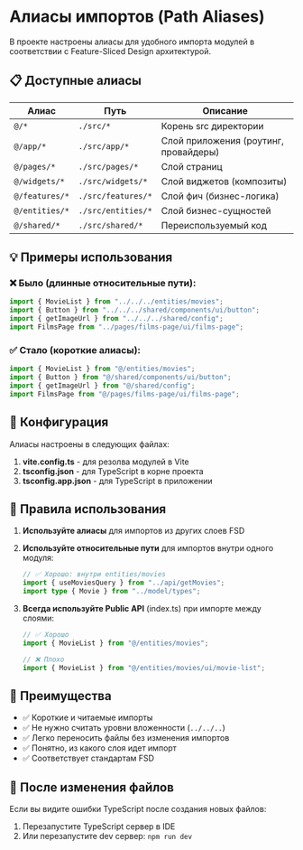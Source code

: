 # Алиасы импортов (Path Aliases)

В проекте настроены алиасы для удобного импорта модулей в соответствии с Feature-Sliced Design архитектурой.

## 📋 Доступные алиасы

| Алиас | Путь | Описание |
|-------|------|----------|
| `@/*` | `./src/*` | Корень src директории |
| `@/app/*` | `./src/app/*` | Слой приложения (роутинг, провайдеры) |
| `@/pages/*` | `./src/pages/*` | Слой страниц |
| `@/widgets/*` | `./src/widgets/*` | Слой виджетов (композиты) |
| `@/features/*` | `./src/features/*` | Слой фич (бизнес-логика) |
| `@/entities/*` | `./src/entities/*` | Слой бизнес-сущностей |
| `@/shared/*` | `./src/shared/*` | Переиспользуемый код |

## 💡 Примеры использования

### ❌ Было (длинные относительные пути):

```typescript
import { MovieList } from "../../../entities/movies";
import { Button } from "../../../shared/components/ui/button";
import { getImageUrl } from "../../../shared/config";
import FilmsPage from "../pages/films-page/ui/films-page";
```

### ✅ Стало (короткие алиасы):

```typescript
import { MovieList } from "@/entities/movies";
import { Button } from "@/shared/components/ui/button";
import { getImageUrl } from "@/shared/config";
import FilmsPage from "@/pages/films-page/ui/films-page";
```

## 🔧 Конфигурация

Алиасы настроены в следующих файлах:

1. **vite.config.ts** - для резолва модулей в Vite
2. **tsconfig.json** - для TypeScript в корне проекта
3. **tsconfig.app.json** - для TypeScript в приложении

## 📝 Правила использования

1. **Используйте алиасы** для импортов из других слоев FSD
2. **Используйте относительные пути** для импортов внутри одного модуля:
   ```typescript
   // ✅ Хорошо: внутри entities/movies
   import { useMoviesQuery } from "../api/getMovies";
   import type { Movie } from "../model/types";
   ```

3. **Всегда используйте Public API** (index.ts) при импорте между слоями:
   ```typescript
   // ✅ Хорошо
   import { MovieList } from "@/entities/movies";
   
   // ❌ Плохо
   import { MovieList } from "@/entities/movies/ui/movie-list";
   ```

## 🎯 Преимущества

- ✅ Короткие и читаемые импорты
- ✅ Не нужно считать уровни вложенности (`../../..`)
- ✅ Легко переносить файлы без изменения импортов
- ✅ Понятно, из какого слоя идет импорт
- ✅ Соответствует стандартам FSD

## 🔄 После изменения файлов

Если вы видите ошибки TypeScript после создания новых файлов:

1. Перезапустите TypeScript сервер в IDE
2. Или перезапустите dev сервер: `npm run dev`

